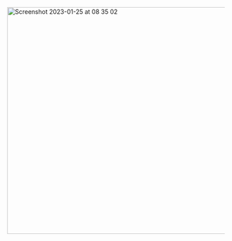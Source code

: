 

<img width="524" alt="Screenshot 2023-01-25 at 08 35 02" src="https://user-images.githubusercontent.com/81413711/214506311-e82b39b7-5f91-4afa-85aa-e000a8f7b17d.png">
